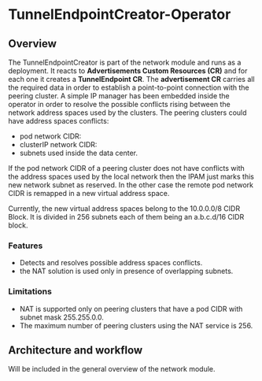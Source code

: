 # TunnelEndpointCreator-Operator
## Overview
The TunnelEndpointCreator is part of the network module and runs as a deployment. It reacts to **Advertisements Custom Resources (CR)**
and for each one it creates a **TunnelEndpoint CR**. The **advertisement CR** carries all the required data
in order to establish a point-to-point connection with the peering cluster. A simple IP manager
has been embedded inside the operator in order to resolve the possible conflicts rising between the network
address spaces used by the clusters. The peering clusters could have address spaces conflicts:
* pod network CIDR:
* clusterIP network CIDR:
* subnets used inside the data center.

If the pod network CIDR of a peering cluster does not have conflicts with the address spaces
used by the local network then the IPAM just marks this new network subnet as reserved.
In the other case the remote pod network CIDR is remapped in a new virtual address space.

Currently, the new virtual address spaces belong to the 10.0.0.0/8 CIDR Block. It is divided in 256 subnets each of them
being an a.b.c.d/16 CIDR block.  


### Features
* Detects and resolves possible address spaces conflicts.
* the NAT solution is used only in presence of overlapping subnets.


### Limitations
* NAT is supported only on peering clusters that have a pod CIDR with subnet mask 255.255.0.0.
* The maximum number of peering clusters using the NAT service is 256.

## Architecture and workflow

Will be included in the general overview of the network module.